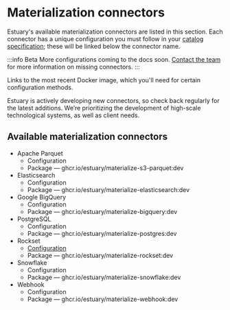# Materialization connectors
Estuary's available materialization connectors are listed in this section. Each connector has a unique configuration you must follow in your [catalog specification](concepts/README.md); these will be linked below the connector name.

:::info Beta
More configurations coming to the docs soon. [Contact the team](mailto:info@estuary.dev) for more information on missing connectors.
:::

Links to the most recent Docker image, which you'll need for certain configuration methods.

Estuary is actively developing new connectors, so check back regularly for the latest additions. We’re prioritizing the development of high-scale technological systems, as well as client needs.

## Available materialization connectors
* Apache Parquet
  * Configuration
  * Package — ghcr.io/estuary/materialize-s3-parquet:dev
* Elasticsearch
  * Configuration
  * Package — ghcr.io/estuary/materialize-elasticsearch:dev
* Google BigQuery
  * Configuration
  * Package — ghcr.io/estuary/materialize-bigquery:dev
* PostgreSQL
  * Configuration
  * Package — ghcr.io/estuary/materialize-postgres:dev
* Rockset
  * [Configuration](./Rockset.md)
  * Package — ghcr.io/estuary/materialize-rockset:dev
* Snowflake
  * Configuration
  * Package — ghcr.io/estuary/materialize-snowflake:dev
* Webhook
  * Configuration
  * Package — ghcr.io/estuary/materialize-webhook:dev
